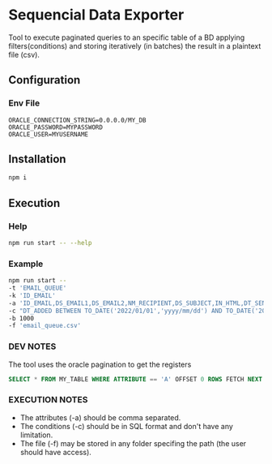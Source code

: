 # Sequencial Data Exporter
Tool to execute paginated queries to an specific table of a BD applying filters(conditions) and storing iteratively (in batches) the result in a plaintext file (csv).

## Configuration

### Env File
```
ORACLE_CONNECTION_STRING=0.0.0.0/MY_DB
ORACLE_PASSWORD=MYPASSWORD
ORACLE_USER=MYUSERNAME
```

## Installation
```sh
npm i
```

## Execution

### Help
```sh
npm run start -- --help
```

### Example
```sh
npm run start -- 
-t 'EMAIL_QUEUE' 
-k 'ID_EMAIL' 
-a 'ID_EMAIL,DS_EMAIL1,DS_EMAIL2,NM_RECIPIENT,DS_SUBJECT,IN_HTML,DT_SENT,ID_ADDED,DT_ADDED,ID_UPDATED,DT_UPDATED' 
-c "DT_ADDED BETWEEN TO_DATE('2022/01/01','yyyy/mm/dd') AND TO_DATE('2022/11/30','yyyy/mm/dd')" 
-b 1000 
-f 'email_queue.csv'
```

### DEV NOTES
The tool uses the oracle pagination to get the registers

```sql
SELECT * FROM MY_TABLE WHERE ATTRIBUTE == 'A' OFFSET 0 ROWS FETCH NEXT 5000 ROWS ONLY;
```

### EXECUTION NOTES
- The attributes (-a) should be comma separated.
- The conditions (-c) should be in SQL format and don't have any limitation.
- The file (-f) may be stored in any folder specifing the path (the user should have access).
